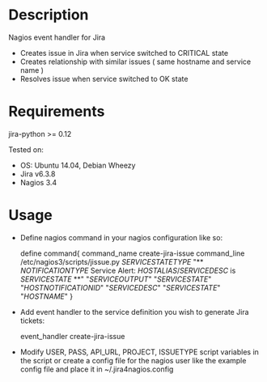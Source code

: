 Description
===========

Nagios event handler for Jira

* Creates issue in Jira when service switched to CRITICAL state
* Creates relationship with similar issues ( same hostname and service name )
* Resolves issue when service switched to OK state

Requirements
============

jira-python >= 0.12

Tested on:
* OS: Ubuntu 14.04, Debian Wheezy
* Jira v6.3.8
* Nagios 3.4


Usage
=====


+ Define nagios command in your nagios configuration like so:

    define command{
      command_name    create-jira-issue
      command_line    /etc/nagios3/scripts/jissue.py $SERVICESTATETYPE$  "** $NOTIFICATIONTYPE$ Service Alert: $HOSTALIAS$/$SERVICEDESC$ is $SERVICESTATE$ **" "$SERVICEOUTPUT$" "$SERVICESTATE$" "$HOSTNOTIFICATIONID$" "$SERVICEDESC$"  "$SERVICESTATE$" "$HOSTNAME$"
    }


+ Add event handler to the service definition you wish to generate Jira tickets:

    event_handler  create-jira-issue


+ Modify USER, PASS, API_URL, PROJECT, ISSUETYPE script variables in the script or create a config file for the nagios user like the example config file and place it in ~/.jira4nagios.config
